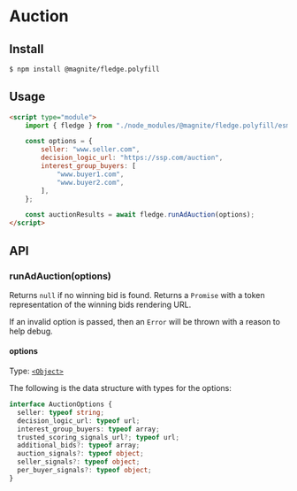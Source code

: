# Auction

## Install

```bash
$ npm install @magnite/fledge.polyfill
```

## Usage

```html
<script type="module">
    import { fledge } from "./node_modules/@magnite/fledge.polyfill/esm/index.js";

    const options = {
        seller: "www.seller.com",
        decision_logic_url: "https://ssp.com/auction",
        interest_group_buyers: [
            "www.buyer1.com",
            "www.buyer2.com",
        ],
    };

    const auctionResults = await fledge.runAdAuction(options);
</script>
```

## API

### runAdAuction(options)

Returns `null` if no winning bid is found.  Returns a `Promise` with a token representation of the winning bids rendering URL.

If an invalid option is passed, then an `Error` will be thrown with a reason to help debug.

#### options

Type: [`<Object>`](https://developer.mozilla.org/en-US/docs/Web/JavaScript/Reference/Global_Objects/Object)

The following is the data structure with types for the options:

```ts
interface AuctionOptions {
  seller: typeof string;
  decision_logic_url: typeof url;
  interest_group_buyers: typeof array;
  trusted_scoring_signals_url?; typeof url;
  additional_bids?: typeof array;
  auction_signals?: typeof object;
  seller_signals?: typeof object;
  per_buyer_signals?: typeof object;
}
```
